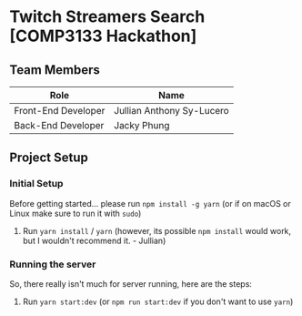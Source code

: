 # Twitch Streamers Search [COMP3133 Hackathon]
## Team Members
| Role | Name |
| -------- | -------- |
| Front-End Developer  | Jullian Anthony Sy-Lucero  |
| Back-End Developer | Jacky Phung |
## Project Setup
### Initial Setup
Before getting started... please run `npm install -g yarn` (or if on macOS or Linux make sure to run it with `sudo`)
1. Run `yarn install` / `yarn` (however, its possible `npm install` would work, but I wouldn't recommend it. - Jullian)
### Running the server
So, there really isn't much for server running, here are the steps:
1. Run `yarn start:dev` (or `npm run start:dev` if you don't want to use `yarn`)